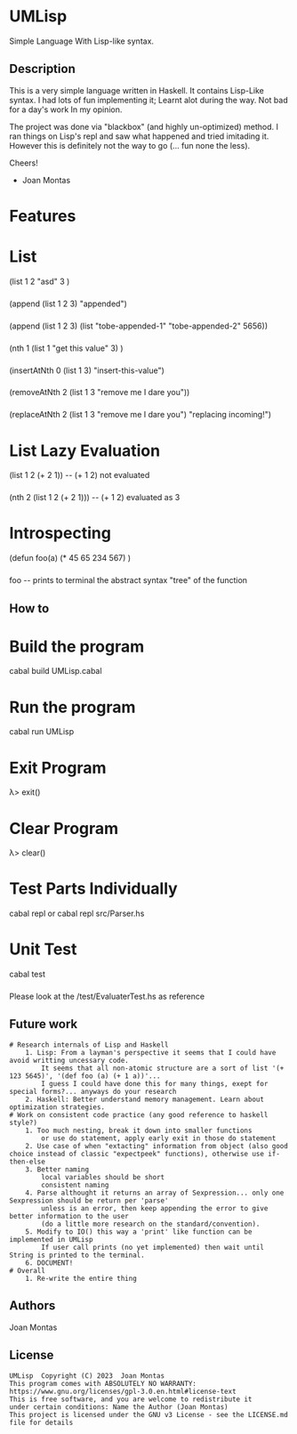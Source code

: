 
# UMLisp
Simple Language With Lisp-like syntax.

## Description

This is a very simple language written in Haskell.
It contains Lisp-Like syntax. I had lots of fun implementing it; Learnt alot during the way.
Not bad for a day's work In my opinion.

The project was done via "blackbox" (and highly un-optimized) method. I ran things on Lisp's repl and saw what happened and
tried imitading it.
However this is definitely not the way to go (... fun none the less).

Cheers!
- Joan Montas
  
# Features
# List
(list 1 2 "asd" 3 )
###
(append (list 1 2 3) "appended")
###
(append (list 1 2 3) (list "tobe-appended-1" "tobe-appended-2" 5656))
###
(nth 1 (list 1 "get this value" 3) )
###
(insertAtNth 0 (list 1 3) "insert-this-value")
###
(removeAtNth 2 (list 1 3 "remove me I dare you"))
###
(replaceAtNth 2 (list 1 3 "remove me I dare you") "replacing incoming!")
# List Lazy Evaluation
(list 1 2 (+ 2 1)) -- (+ 1 2) not evaluated
###
(nth 2 (list 1 2 (+ 2 1))) -- (+ 1 2) evaluated as 3
# Introspecting
(defun foo(a) (* 45 65 234 567) )
###
foo -- prints to terminal the abstract syntax "tree" of the function
## How to
# Build the program
cabal build UMLisp.cabal
# Run the program
cabal run UMLisp
# Exit Program
λ> exit()
# Clear Program
λ> clear()
# Test Parts Individually
cabal repl or cabal repl src/Parser.hs
# Unit Test
cabal test
###
Please look at the /test/EvaluaterTest.hs as reference

## Future work
    # Research internals of Lisp and Haskell
        1. Lisp: From a layman's perspective it seems that I could have avoid writting uncessary code.
            It seems that all non-atomic structure are a sort of list '(+ 123 5645)', '(def foo (a) (+ 1 a))'...
            I guess I could have done this for many things, exept for special forms?... anyways do your research
        2. Haskell: Better understand memory management. Learn about optimization strategies.
    # Work on consistent code practice (any good reference to haskell style?)
        1. Too much nesting, break it down into smaller functions
            or use do statement, apply early exit in those do statement
        2. Use case of when "extacting" information from object (also good choice instead of classic "expectpeek" functions), otherwise use if-then-else 
        3. Better naming
            local variables should be short
            consistent naming
        4. Parse althought it returns an array of Sexpression... only one Sexpression should be return per 'parse'
            unless is an error, then keep appending the error to give better information to the user
            (do a little more research on the standard/convention).
        5. Modify to IO() this way a 'print' like function can be implemented in UMLisp
            If user call prints (no yet implemented) then wait until String is printed to the terminal.
        6. DOCUMENT!
    # Overall
        1. Re-write the entire thing
## Authors

Joan Montas

## License

    UMLisp  Copyright (C) 2023  Joan Montas
    This program comes with ABSOLUTELY NO WARRANTY: https://www.gnu.org/licenses/gpl-3.0.en.html#license-text
    This is free software, and you are welcome to redistribute it
    under certain conditions: Name the Author (Joan Montas)
    This project is licensed under the GNU v3 License - see the LICENSE.md file for details

